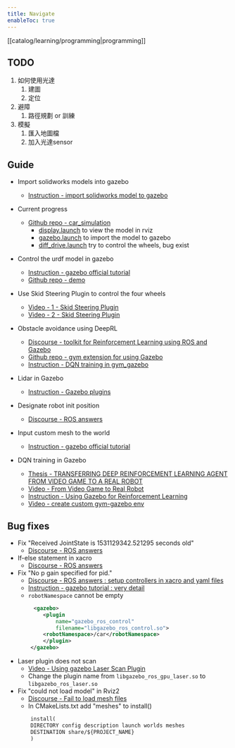 ```yaml
---
title: Navigate
enableToc: true
---
```

[[catalog/learning/programming|programming]]

## TODO
1. 如何使用光達
    1. 建圖
    2. 定位
2. 避障   
    1. 路徑規劃 or 訓練   
3. 模擬  
	1. 匯入地圖檔  
	2. 加入光達sensor  
## Guide
- Import solidworks models into gazebo  
	- [Instruction - import solidworks model to gazebo](https://blogs.solidworks.com/teacher/wp-content/uploads/sites/3/WPI-Robotics-SolidWorks-to-Gazebo.pdf)  

- Current progress
    - [Github repo - car_simulation](https://github.com/zebra314/car_simulation)  
	    - [display.launch](https://github.com/zebra314/car_simualtion/blob/main/launch/display.launch) to view the model in rviz  
	    - [gazebo.launch](https://github.com/zebra314/car_simualtion/blob/main/launch/gazebo.launch) to import the model to gazebo  
	    - [diff_drive.launch](https://github.com/zebra314/car_simualtion/blob/main/launch/diff_drive.launch) try to control the wheels, bug exist   
	    <!-- - [car_world.launch]() testing custom xacro file   -->
	    <!-- - [car_control.launch]() testing car movement control   -->

- Control the urdf model in gazebo  
	- [Instruction - gazebo official tutorial](https://classic.gazebosim.org/tutorials?tut=ros_control)  
	- [Github repo - demo](https://github.com/ros-simulation/gazebo_ros_demos)  
	<!-- - [- setting velocity on joints]()   -->

- Use Skid Steering Plugin to control the four wheels  
	- [Video - 1 - Skid Steering Plugin](https://www.youtube.com/watch?v=A_PDyn2F9bI)  
	- [Video - 2 - Skid Steering Plugin](https://www.youtube.com/watch?v=sb7FoOGzb8E)  
- Obstacle avoidance using DeepRL  
	- [Discourse - toolkit for Reinforcement Learning using ROS and Gazebo](https://discourse.ros.org/t/a-toolkit-for-reinforcement-learning-using-ros-and-gazebo/442/2)  
	- [Github repo - gym extension for using Gazebo](https://github.com/erlerobot/gym-gazebo/)  
	- [Instruction - DQN training in gym_gazebo](https://porter.gitbook.io/deep-learning-series/di-si-zhang-ros-ji-qi-ren/gymgazebo-an-zhuang-hou-de-ce-shi)  

- Lidar in Gazebo  
	- [Instruction - Gazebo plugins](https://classic.gazebosim.org/tutorials?tut=ros_gzplugins#GPULaser)  

- Designate robot init position  
	- [Discourse - ROS answers](https://answers.ros.org/question/40627/how-do-i-set-the-inital-pose-of-a-robot-in-gazebo/)  

- Input custom mesh to the world  
	- [Instruction - gazebo official tutorial](https://classic.gazebosim.org/tutorials?tut=import_mesh&cat=build_robot)  

- DQN training in Gazebo  
	- [Thesis - TRANSFERRING DEEP REINFORCEMENT LEARNING AGENT FROM VIDEO GAME TO A REAL ROBOT](https://erepo.uef.fi/handle/123456789/21382)  
	- [Video - From Video Game to Real Robot](https://karelics.fi/from-video-game-to-real-robot/)  
	- [Instruction - Using Gazebo for Reinforcement Learning](https://karelics.fi/using-gazebo-for-reinforcement-learning/)  
	- [Video - create custom gym-gazebo env](https://www.youtube.com/watch?v=tfca_gXvmWs)

## Bug fixes
- Fix "Received JointState is 1531129342.521295 seconds old"  
	- [Discourse - ROS answers](https://answers.ros.org/question/296720/delay-in-jointstates/)  
- If-else statement in xacro  
	- [Discourse - ROS answers](https://answers.ros.org/question/349515/conditional-block-for-params-on-macro-xacro/)  
- Fix "No p gain specified for pid."  
	- [Discourse - ROS answers : setup controllers in xacro and yaml files](https://answers.ros.org/question/326628/how-to-control-velocity-of-joints-in-gazebo-using-ros_controllers/)  
	- [Instruction - gazebo tutorial : very detail](https://sir.upc.edu/projects/rostutorials/10-gazebo_control_tutorial/index.html)  
	- ```robotNamespace``` cannot be empty 
	```xml
		 <gazebo>
			<plugin
				name="gazebo_ros_control"
				filename="libgazebo_ros_control.so">
			<robotNamespace>/car</robotNamespace>
			</plugin>
		</gazebo>
	```  
- Laser plugin does not scan
	- [Video - Using gazebo Laser Scan Plugin](https://www.youtube.com/watch?v=M_pzenkPZfE)  
	- Change the plugin name from ```libgazebo_ros_gpu_laser.so``` to ```libgazebo_ros_laser.so```  
- Fix "could not load model" in Rviz2  
	- [Discourse - Fail to load mesh files](https://www.reddit.com/r/ROS/comments/w7zu18/ros2_foxy_mesh_file_isnt_loading_into_rviz/)  
	- In CMakeLists.txt add "meshes" to install()
	```txt
		install(
		DIRECTORY config description launch worlds meshes
		DESTINATION share/${PROJECT_NAME}
		)
	```


